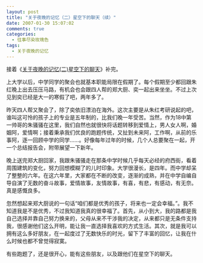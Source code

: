 ```yaml
---
layout: post
title: "关于夜晚的记忆（二）星空下的聊天（续）"
date: 2007-01-30 15:07:02
comments: true
categories:
  - 往事尽染玫瑰色
tags:
  - 关于夜晚的记忆
---
```

接着《[关于夜晚的记忆(二)星空下的聊天][the-memory-about-night-2]》补完。

上大学以后，中学同学的聚会也就基本职能局限在假期了。每个假期至少都回跟朱红晚上出去压压马路，有机会也会跟四人帮的郑大厨、奕一起出来坐坐。不过上次见到奕已经是大一的寒假了吧，两年多了。

昨天四人帮又聚会了，除了奕依旧漂泊在海外。这次主要是从朱红考研说起的吧，谁叫这可怜的孩子上的专业是五年制的，比我们晚一年受苦。当然，作为18中第一帅哥的朱骚骚在这里，我们自然也就很快将话题转移到爱情上，男人女人啊，婚姻阿，爱情啊；接着秉承我们优良的跑题传统，又扯到未来阿，工作啊，从前的乐事阿，逐一回顾中学的同学……。好像每年过年的时候，几个人总要聚在一起，开一个总结报告会，附带展望一下新年。

晚上送完郑大厨回家，我跟朱骚骚走在那条中学时候几乎每天必经的府西街，看着周围建筑的变化，努力回想模糊了的儿时印象。大学很漫长，是四年。而中学却呆了整整的六年。在这六年里，大家都在不断的改变，逐渐的成熟，并在中学自编自导自演了无数的奋斗故事，爱情故事，友情故事，有喜，有悲，有感动，有无奈。真是感慨良多。

忽然想起来郑大厨说的一句话“咱们都是优秀的孩子，将来也一定会幸福。”。我不知道我是不是优秀，不过我知道我真的很幸福了。首先，从小到大，我的路都是我自己选择并靠自己努力换来的，父母从来不干涉我的决定，从来都只是无条件支持我，很感谢他们这么开明，能让我一直选择我喜欢的方式生活。其次，就是我可以拥有这么多好朋友，在一起度过了无数快乐的时光，留下了丰富的回忆，让我在什么时候也都不曾觉得寂寞。

有些跑题了，还是很开心，能有这些朋友，以及跟他们在星空下的聊天。

 [the-memory-about-night-2]: /posts/the-memory-about-night-2 "关于夜晚的记忆（二）星空下的聊天"